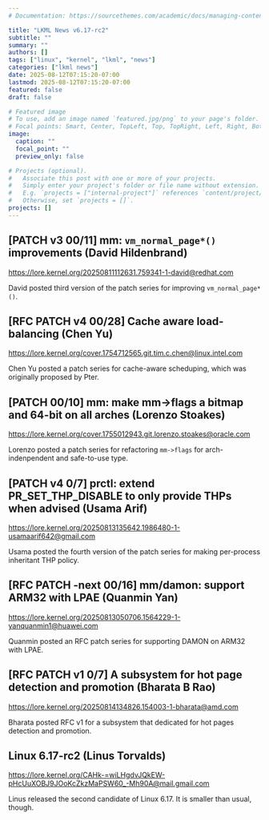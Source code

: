 ```yaml
---
# Documentation: https://sourcethemes.com/academic/docs/managing-content/

title: "LKML News v6.17-rc2"
subtitle: ""
summary: ""
authors: []
tags: ["linux", "kernel", "lkml", "news"]
categories: ["lkml news"]
date: 2025-08-12T07:15:20-07:00
lastmod: 2025-08-12T07:15:20-07:00
featured: false
draft: false

# Featured image
# To use, add an image named `featured.jpg/png` to your page's folder.
# Focal points: Smart, Center, TopLeft, Top, TopRight, Left, Right, BottomLeft, Bottom, BottomRight.
image:
  caption: ""
  focal_point: ""
  preview_only: false

# Projects (optional).
#   Associate this post with one or more of your projects.
#   Simply enter your project's folder or file name without extension.
#   E.g. `projects = ["internal-project"]` references `content/project/deep-learning/index.md`.
#   Otherwise, set `projects = []`.
projects: []
---
```


[PATCH v3 00/11] mm: `vm_normal_page*()` improvements (David Hildenbrand)
-------------------------------------------------------------------------

https://lore.kernel.org/20250811112631.759341-1-david@redhat.com

David posted third version of the patch series for improving
`vm_normal_page*()`.


[RFC PATCH v4 00/28] Cache aware load-balancing (Chen Yu)
---------------------------------------------------------

https://lore.kernel.org/cover.1754712565.git.tim.c.chen@linux.intel.com

Chen Yu posted a patch series for cache-aware scheduping, which was originally
proposed by Pter.


[PATCH 00/10] mm: make mm->flags a bitmap and 64-bit on all arches (Lorenzo Stoakes)
------------------------------------------------------------------------------------

https://lore.kernel.org/cover.1755012943.git.lorenzo.stoakes@oracle.com

Lorenzo posted a patch series for refactoring `mm->flags` for arch-indenpendent
and safe-to-use type.


[PATCH v4 0/7] prctl: extend PR_SET_THP_DISABLE to only provide THPs when advised (Usama Arif)
----------------------------------------------------------------------------------------------

https://lore.kernel.org/20250813135642.1986480-1-usamaarif642@gmail.com

Usama posted the fourth version of the patch series for making per-process
inheritant THP policy.


[RFC PATCH -next 00/16] mm/damon: support ARM32 with LPAE (Quanmin Yan)
-----------------------------------------------------------------------

https://lore.kernel.org/20250813050706.1564229-1-yanquanmin1@huawei.com

Quanmin posted an RFC patch series for supporting DAMON on ARM32 with LPAE.


[RFC PATCH v1 0/7] A subsystem for hot page detection and promotion (Bharata B Rao)
-----------------------------------------------------------------------------------

https://lore.kernel.org/20250814134826.154003-1-bharata@amd.com

Bharata posted RFC v1 for a subsystem that dedicated for hot pages detection
and promotion.


Linux 6.17-rc2 (Linus Torvalds)
-------------------------------

https://lore.kernel.org/CAHk-=wiLHgdvJQkEW-pHcUuXOBJ9JOoKcZkzMaPSW60_-Mh90A@mail.gmail.com

Linus released the second candidate of Linux 6.17.  It is smaller than usual,
though.
